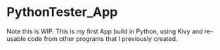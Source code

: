 # PythonTester_App
Note this is WIP. This is my first App build in Python, using Kivy and re-usable code from other programs that I previously created.
